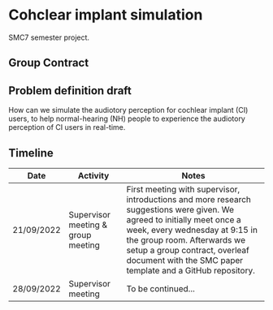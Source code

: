 # Cohclear implant simulation

SMC7 semester project.

## Group Contract


## Problem definition draft

How can we simulate the audiotory perception for cochlear implant (CI) users, to help normal-hearing (NH) people to experience the audiotory perception of CI users in real-time.

## Timeline

| Date        | Activity    | Notes       |
| ----------- | ----------- | ----------- | 
| 21/09/2022  | Supervisor meeting & group meeting | First meeting with supervisor, introductions and more research suggestions were given. We agreed to initially meet once a week, every wednesday at 9:15 in the group room. Afterwards we setup a group contract, overleaf document with the SMC paper template and a GitHub repository. |
| 28/09/2022   | Supervisor meeting        | To be continued... |

